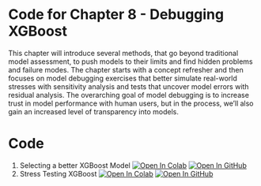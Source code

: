 
# Code for Chapter 8 -  Debugging XGBoost
This chapter will introduce several methods, that go beyond traditional model assessment, to push models to their limits and find hidden problems and failure modes. The chapter starts with a concept refresher and then focuses on model debugging exercises that better simulate real-world stresses with sensitivity analysis and tests that uncover model errors with residual analysis. The overarching goal of model debugging is to increase trust in model performance with human users, but in the process, we’ll also gain an increased level of transparency into models. 
# Code
1. Selecting a better XGBoost Model [![Open In Colab](https://colab.research.google.com/assets/colab-badge.svg)](https://colab.research.google.com/drive/14GX0b4_xMDRZBmyibRGOk32iqr1OIDX4?usp=sharing)   [![Open In GitHub](https://img.shields.io/badge/Github-code-green)](https://github.com/ml-for-high-risk-apps-book/Machine-Learning-for-High-Risk-Applications-Book/blob/main/code/Chapter-8/Selecting%20a%20Better%20XGBoost%20Model.ipynb)
2. Stress Testing XGBoost [![Open In Colab](https://colab.research.google.com/assets/colab-badge.svg)](https://colab.research.google.com/drive/13TnzXm6kJuPt_kxcFmva6BLtL21oxZ0E?usp=sharing)   [![Open In GitHub](https://img.shields.io/badge/Github-code-green)](https://github.com/ml-for-high-risk-apps-book/Machine-Learning-for-High-Risk-Applications-Book/blob/main/code/Chapter-8/Stress_testing_XGBoost.ipynb)
